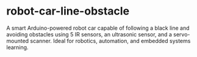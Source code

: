 # robot-car-line-obstacle
A smart Arduino-powered robot car capable of following a black line and avoiding obstacles using 5 IR sensors, an ultrasonic sensor, and a servo-mounted scanner. Ideal for robotics, automation, and embedded systems learning.
